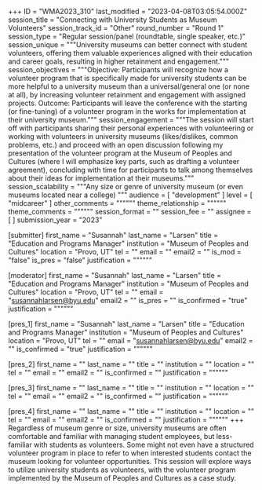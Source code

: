 +++
ID = "WMA2023_310"
last_modified = "2023-04-08T03:05:54.000Z"
session_title = "Connecting with University Students as Museum Volunteers"
session_track_id = "Other"
round_number = "Round 1"
session_type = "Regular session/panel (roundtable, single speaker, etc.)"
session_unique = """University museums can better connect with student volunteers, offering them valuable experiences aligned with their education and career goals, resulting in higher retainment and engagement."""
session_objectives = """Objective: Participants will recognize how a volunteer program that is specifically made for university students can be more helpful to a university museum than a universal/general one (or none at all), by increasing volunteer retainment and engagement with assigned projects.
Outcome: Participants will leave the conference with the starting (or fine-tuning) of a volunteer program in the works for implementation at their university museum."""
session_engagement = """The session will start off with participants sharing their personal experiences with volunteering or working with volunteers in university museums (likes/dislikes, common problems, etc.) and proceed with an open discussion following my presentation of the volunteer program at the Museum of Peoples and Cultures (where I will emphasize key parts, such as drafting a volunteer agreement), concluding with time for participants to talk among themselves about their ideas for implementation at their museums."""
session_scalability = """Any size or genre of university museum (or even museums located near a college)
"""
audience = [ "development" ]
level = [ "midcareer" ]
other_comments = """"""
theme_relationship = """"""
theme_comments = """"""
session_format = ""
session_fee = ""
assignee = [  ]
submission_year = "2023"

[submitter]
first_name = "Susannah"
last_name = "Larsen"
title = "Education and Programs Manager"
institution = "Museum of Peoples and Cultures"
location = "Provo, UT"
tel = ""
email = ""
email2 = ""
is_mod = "false"
is_pres = "false"
justification = """"""

[moderator]
first_name = "Susannah"
last_name = "Larsen"
title = "Education and Programs Manager"
institution = "Museum of Peoples and Cultures"
location = "Provo, UT"
tel = ""
email = "susannahlarsen@byu.edu"
email2 = ""
is_pres = ""
is_confirmed = "true"
justification = """"""

[pres_1]
first_name = "Susannah"
last_name = "Larsen"
title = "Education and Programs Manager"
institution = "Museum of Peoples and Cultures"
location = "Provo, UT"
tel = ""
email = "susannahlarsen@byu.edu"
email2 = ""
is_confirmed = "true"
justification = """"""

[pres_2]
first_name = ""
last_name = ""
title = ""
institution = ""
location = ""
tel = ""
email = ""
email2 = ""
is_confirmed = ""
justification = """"""

[pres_3]
first_name = ""
last_name = ""
title = ""
institution = ""
location = ""
tel = ""
email = ""
email2 = ""
is_confirmed = ""
justification = """"""

[pres_4]
first_name = ""
last_name = ""
title = ""
institution = ""
location = ""
tel = ""
email = ""
email2 = ""
is_confirmed = ""
justification = """"""
+++
Regardless of museum genre or size, university museums are often comfortable and familiar with managing student employees, but less-familiar with students as volunteers. Some might not even have a structured volunteer program in place to refer to when interested students contact the museum looking for volunteer opportunities. This session will explore ways to utilize university students as volunteers, with the volunteer program implemented by the Museum of Peoples and Cultures as a case study.

